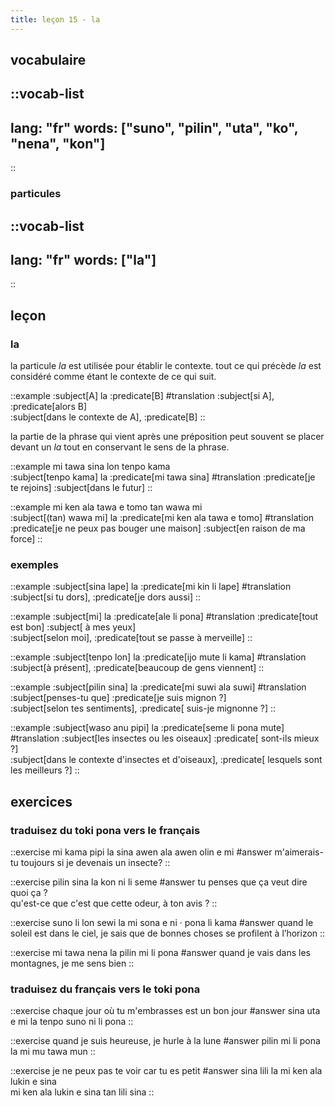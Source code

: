```yaml
---
title: leçon 15 - la 
---
```

## vocabulaire
::vocab-list
---
lang: "fr"
words: ["suno", "pilin", "uta", "ko", "nena", "kon"]
---
::

### particules
::vocab-list
---
lang: "fr"
words: ["la"]
---
::

## leçon
### la

la particule *la* est utilisée pour établir le contexte. tout ce qui précède *la* est considéré comme étant le contexte de ce qui suit. 

::example
:subject[A] la :predicate[B]
#translation
:subject[si A], :predicate[alors B] \
:subject[dans le contexte de A], :predicate[B]
::

la partie de la phrase qui vient après une préposition peut souvent se placer devant un *la* tout en conservant le sens de la phrase. 

::example
mi tawa sina lon tenpo kama \
:subject[tenpo kama] la :predicate[mi tawa sina]
#translation
:predicate[je te rejoins] :subject[dans le futur]
::

::example
mi ken ala tawa e tomo tan wawa mi \
:subject[(tan) wawa mi] la :predicate[mi ken ala tawa e tomo]
#translation
:predicate[je ne peux pas bouger une maison] :subject[en raison de ma force]
::

### exemples

::example
:subject[sina lape] la :predicate[mi kin li lape]
#translation
:subject[si tu dors], :predicate[je dors aussi]
::

::example
:subject[mi] la :predicate[ale li pona]
#translation
:predicate[tout est bon] :subject[ à mes yeux] \
:subject[selon moi], :predicate[tout se passe à merveille]
::

::example
:subject[tenpo lon] la :predicate[ijo mute li kama]
#translation
:subject[à présent], :predicate[beaucoup de gens viennent]
::

::example
:subject[pilin sina] la :predicate[mi suwi ala suwi]
#translation
:subject[penses-tu que] :predicate[je suis mignon ?] \
:subject[selon tes sentiments], :predicate[ suis-je mignonne ?]
::

::example
:subject[waso anu pipi] la :predicate[seme li pona mute]
#translation
:subject[les insectes ou les oiseaux] :predicate[ sont-ils mieux ?] \
:subject[dans le contexte d'insectes et d'oiseaux], :predicate[ lesquels sont les meilleurs ?]
::

## exercices
### traduisez du toki pona vers le français
::exercise
mi kama pipi la sina awen ala awen olin e mi
#answer
m'aimerais-tu toujours si je devenais un insecte?
::

::exercise
pilin sina la kon ni li seme
#answer
tu penses que ça veut dire quoi ça ? \
qu'est-ce que c'est que cette odeur, à ton avis ?
::

::exercise
suno li lon sewi la mi sona e ni · pona li kama
#answer
quand le soleil est dans le ciel, je sais que de bonnes choses se profilent à l’horizon
::

::exercise
mi tawa nena la pilin mi li pona
#answer
quand je vais dans les montagnes, je me sens bien
::

### traduisez du français vers le toki pona
::exercise
chaque jour où tu m'embrasses est un bon jour
#answer
sina uta e mi la tenpo suno ni li pona
::

::exercise
quand je suis heureuse, je hurle à la lune
#answer
pilin mi li pona la mi mu tawa mun
::

::exercise
je ne peux pas te voir car tu es petit
#answer
sina lili la mi ken ala lukin e sina \
mi ken ala lukin e sina tan lili sina
::